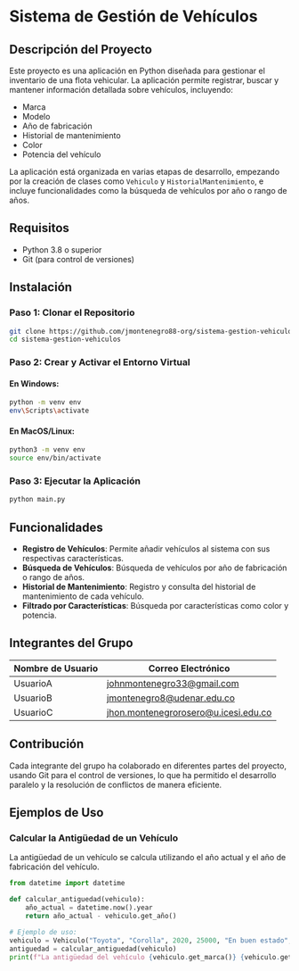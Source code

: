 
# Sistema de Gestión de Vehículos

## Descripción del Proyecto

Este proyecto es una aplicación en Python diseñada para gestionar el inventario de una flota vehicular. La aplicación permite registrar, buscar y mantener información detallada sobre vehículos, incluyendo:

- Marca
- Modelo
- Año de fabricación
- Historial de mantenimiento
- Color
- Potencia del vehículo

La aplicación está organizada en varias etapas de desarrollo, empezando por la creación de clases como `Vehiculo` y `HistorialMantenimiento`, e incluye funcionalidades como la búsqueda de vehículos por año o rango de años.

## Requisitos

- Python 3.8 o superior
- Git (para control de versiones)

## Instalación

### Paso 1: Clonar el Repositorio

```bash
git clone https://github.com/jmontenegro88-org/sistema-gestion-vehiculos.git
cd sistema-gestion-vehiculos
```

### Paso 2: Crear y Activar el Entorno Virtual

#### En Windows:

```bash
python -m venv env
env\Scripts\activate
```

#### En MacOS/Linux:

```bash
python3 -m venv env
source env/bin/activate
```

### Paso 3: Ejecutar la Aplicación

```bash
python main.py
```

## Funcionalidades

- **Registro de Vehículos**: Permite añadir vehículos al sistema con sus respectivas características.
- **Búsqueda de Vehículos**: Búsqueda de vehículos por año de fabricación o rango de años.
- **Historial de Mantenimiento**: Registro y consulta del historial de mantenimiento de cada vehículo.
- **Filtrado por Características**: Búsqueda por características como color y potencia.

## Integrantes del Grupo

| Nombre de Usuario | Correo Electrónico                        |
|-------------------|-------------------------------------------|
| UsuarioA          | johnmontenegro33@gmail.com                |
| UsuarioB          | jmontenegro8@udenar.edu.co                |
| UsuarioC          | jhon.montenegrorosero@u.icesi.edu.co      |

## Contribución

Cada integrante del grupo ha colaborado en diferentes partes del proyecto, usando Git para el control de versiones, lo que ha permitido el desarrollo paralelo y la resolución de conflictos de manera eficiente.

## Ejemplos de Uso

### Calcular la Antigüedad de un Vehículo

La antigüedad de un vehículo se calcula utilizando el año actual y el año de fabricación del vehículo.

```python
from datetime import datetime

def calcular_antiguedad(vehiculo):
    año_actual = datetime.now().year
    return año_actual - vehiculo.get_año()

# Ejemplo de uso:
vehiculo = Vehiculo("Toyota", "Corolla", 2020, 25000, "En buen estado", "Gasolina")
antiguedad = calcular_antiguedad(vehiculo)
print(f"La antigüedad del vehículo {vehiculo.get_marca()} {vehiculo.get_modelo()} es de {antiguedad} años.")
````
